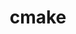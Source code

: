 ---
title: "cmake"
layout: cache
categories: [package, develop-2023-09-10]
meta: {"versions": ["3.16.9", "3.27.4"], "compilers": ["apple-clang@=14.0.0", "gcc@=11.1.0", "gcc@=11.3.0", "gcc@=12.1.0", "gcc@=7.3.1", "gcc@=7.5.0", "oneapi@=2023.2.0"], "oss": ["amzn2", "ubuntu18.04", "ubuntu20.04", "ubuntu22.04", "ventura"], "platforms": ["darwin", "linux"], "targets": ["aarch64", "neoverse_n1", "ppc64le", "x86_64", "x86_64_v3"], "stacks": ["aws-isc", "aws-isc-aarch64", "build_systems", "data-vis-sdk", "e4s", "e4s-oneapi", "e4s-power", "gpu-tests", "ml-darwin-aarch64-mps", "ml-linux-x86_64-cpu", "ml-linux-x86_64-cuda", "ml-linux-x86_64-rocm", "radiuss", "radiuss-aws", "radiuss-aws-aarch64", "root", "tutorial"], "num_specs": 15, "num_specs_by_stack": {"ml-darwin-aarch64-mps": 1, "root": 15, "aws-isc-aarch64": 2, "radiuss-aws-aarch64": 2, "aws-isc": 1, "radiuss-aws": 1, "radiuss": 1, "build_systems": 1, "e4s-power": 2, "e4s-oneapi": 2, "e4s": 3, "gpu-tests": 1, "data-vis-sdk": 1, "ml-linux-x86_64-cpu": 1, "ml-linux-x86_64-cuda": 1, "tutorial": 2, "ml-linux-x86_64-rocm": 1}}
spec_details: [{"hash": "rnajbgkbsggbx5yjc72gxudmrs5zzyyc", "compiler": "apple-clang@=14.0.0", "versions": ["3.27.4"], "os": "ventura", "platform": "darwin", "target": "aarch64", "variants": ["build_system=generic", "build_type=Release", "~doc", "+ncurses", "+ownlibs"], "stacks": ["ml-darwin-aarch64-mps", "root"], "size": "-", "tarball": "https://binaries.spack.io/releases/develop-2023-09-10/build_cache/darwin-ventura-aarch64/apple-clang-14.0.0/cmake-3.27.4/darwin-ventura-aarch64-apple-clang-14.0.0-cmake-3.27.4-rnajbgkbsggbx5yjc72gxudmrs5zzyyc.spack"}, {"hash": "khaygrfzhin5cwm4ksbw3xiyj5v46u5t", "compiler": "gcc@=7.3.1", "versions": ["3.27.4"], "os": "amzn2", "platform": "linux", "target": "aarch64", "variants": ["build_system=generic", "build_type=Release", "~doc", "+ncurses", "+ownlibs"], "stacks": ["root", "aws-isc-aarch64", "radiuss-aws-aarch64"], "size": "-", "tarball": "https://binaries.spack.io/releases/develop-2023-09-10/build_cache/linux-amzn2-aarch64/gcc-7.3.1/cmake-3.27.4/linux-amzn2-aarch64-gcc-7.3.1-cmake-3.27.4-khaygrfzhin5cwm4ksbw3xiyj5v46u5t.spack"}, {"hash": "mpyo6wo6w66npiaizqqiqbz3ohkmrsow", "compiler": "gcc@=7.3.1", "versions": ["3.27.4"], "os": "amzn2", "platform": "linux", "target": "neoverse_n1", "variants": ["build_system=generic", "build_type=Release", "~doc", "+ncurses", "+ownlibs"], "stacks": ["root", "aws-isc-aarch64", "radiuss-aws-aarch64"], "size": "-", "tarball": "https://binaries.spack.io/releases/develop-2023-09-10/build_cache/linux-amzn2-neoverse_n1/gcc-7.3.1/cmake-3.27.4/linux-amzn2-neoverse_n1-gcc-7.3.1-cmake-3.27.4-mpyo6wo6w66npiaizqqiqbz3ohkmrsow.spack"}, {"hash": "unpnjhqbmjyyx66o5mte2eo4iwoo7xhn", "compiler": "gcc@=7.3.1", "versions": ["3.27.4"], "os": "amzn2", "platform": "linux", "target": "x86_64_v3", "variants": ["build_system=generic", "build_type=Release", "~doc", "+ncurses", "+ownlibs"], "stacks": ["aws-isc", "root", "radiuss-aws"], "size": "-", "tarball": "https://binaries.spack.io/releases/develop-2023-09-10/build_cache/linux-amzn2-x86_64_v3/gcc-7.3.1/cmake-3.27.4/linux-amzn2-x86_64_v3-gcc-7.3.1-cmake-3.27.4-unpnjhqbmjyyx66o5mte2eo4iwoo7xhn.spack"}, {"hash": "p4o2kpjgntc2qpewgr6swbbs6kma527h", "compiler": "gcc@=7.5.0", "versions": ["3.27.4"], "os": "ubuntu18.04", "platform": "linux", "target": "x86_64_v3", "variants": ["build_system=generic", "build_type=Release", "~doc", "+ncurses", "+ownlibs"], "stacks": ["radiuss", "root", "build_systems"], "size": "-", "tarball": "https://binaries.spack.io/releases/develop-2023-09-10/build_cache/linux-ubuntu18.04-x86_64_v3/gcc-7.5.0/cmake-3.27.4/linux-ubuntu18.04-x86_64_v3-gcc-7.5.0-cmake-3.27.4-p4o2kpjgntc2qpewgr6swbbs6kma527h.spack"}, {"hash": "bi5ganhbetst6lqxejrsslibqv7mzpst", "compiler": "gcc@=11.1.0", "versions": ["3.27.4"], "os": "ubuntu20.04", "platform": "linux", "target": "ppc64le", "variants": ["build_system=generic", "build_type=Release", "~doc", "+ncurses", "+ownlibs"], "stacks": ["e4s-power", "root"], "size": "-", "tarball": "https://binaries.spack.io/releases/develop-2023-09-10/build_cache/linux-ubuntu20.04-ppc64le/gcc-11.1.0/cmake-3.27.4/linux-ubuntu20.04-ppc64le-gcc-11.1.0-cmake-3.27.4-bi5ganhbetst6lqxejrsslibqv7mzpst.spack"}, {"hash": "e67ujhce5sf5vx4mdzmm6djyvjtbtqvq", "compiler": "gcc@=11.1.0", "versions": ["3.27.4"], "os": "ubuntu20.04", "platform": "linux", "target": "ppc64le", "variants": ["build_system=generic", "build_type=Release", "~doc", "+ncurses", "+ownlibs"], "stacks": ["e4s-power", "root"], "size": "-", "tarball": "https://binaries.spack.io/releases/develop-2023-09-10/build_cache/linux-ubuntu20.04-ppc64le/gcc-11.1.0/cmake-3.27.4/linux-ubuntu20.04-ppc64le-gcc-11.1.0-cmake-3.27.4-e67ujhce5sf5vx4mdzmm6djyvjtbtqvq.spack"}, {"hash": "awfmkwoivu24x6oletedgwmbpzmdq7ha", "compiler": "oneapi@=2023.2.0", "versions": ["3.27.4"], "os": "ubuntu20.04", "platform": "linux", "target": "x86_64", "variants": ["build_system=generic", "build_type=Release", "~doc", "+ncurses", "+ownlibs"], "stacks": ["e4s-oneapi", "root"], "size": "-", "tarball": "https://binaries.spack.io/releases/develop-2023-09-10/build_cache/linux-ubuntu20.04-x86_64/oneapi-2023.2.0/cmake-3.27.4/linux-ubuntu20.04-x86_64-oneapi-2023.2.0-cmake-3.27.4-awfmkwoivu24x6oletedgwmbpzmdq7ha.spack"}, {"hash": "yawygsib25kdchfugv27dfw2gozc55y3", "compiler": "oneapi@=2023.2.0", "versions": ["3.16.9"], "os": "ubuntu20.04", "platform": "linux", "target": "x86_64", "variants": ["build_system=generic", "build_type=Release", "~doc", "+ncurses", "+ownlibs", "patches=1c54004,bf695e3"], "stacks": ["e4s-oneapi", "root"], "size": "-", "tarball": "https://binaries.spack.io/releases/develop-2023-09-10/build_cache/linux-ubuntu20.04-x86_64/oneapi-2023.2.0/cmake-3.16.9/linux-ubuntu20.04-x86_64-oneapi-2023.2.0-cmake-3.16.9-yawygsib25kdchfugv27dfw2gozc55y3.spack"}, {"hash": "5lym2rf4oxwghfjt4fzgpnj6uu4ullj2", "compiler": "gcc@=11.1.0", "versions": ["3.27.4"], "os": "ubuntu20.04", "platform": "linux", "target": "x86_64_v3", "variants": ["build_system=generic", "build_type=Release", "~doc", "+ncurses", "+ownlibs"], "stacks": ["e4s", "gpu-tests", "root"], "size": "-", "tarball": "https://binaries.spack.io/releases/develop-2023-09-10/build_cache/linux-ubuntu20.04-x86_64_v3/gcc-11.1.0/cmake-3.27.4/linux-ubuntu20.04-x86_64_v3-gcc-11.1.0-cmake-3.27.4-5lym2rf4oxwghfjt4fzgpnj6uu4ullj2.spack"}, {"hash": "2hlc2glkgkukoo3c2g4kmgl5ppkmdehf", "compiler": "gcc@=11.1.0", "versions": ["3.27.4"], "os": "ubuntu20.04", "platform": "linux", "target": "x86_64_v3", "variants": ["build_system=generic", "build_type=Release", "~doc", "+ncurses", "~ownlibs"], "stacks": ["data-vis-sdk", "root"], "size": "-", "tarball": "https://binaries.spack.io/releases/develop-2023-09-10/build_cache/linux-ubuntu20.04-x86_64_v3/gcc-11.1.0/cmake-3.27.4/linux-ubuntu20.04-x86_64_v3-gcc-11.1.0-cmake-3.27.4-2hlc2glkgkukoo3c2g4kmgl5ppkmdehf.spack"}, {"hash": "p3nqu4u3yugl4dedxvel2d5xzabohye2", "compiler": "gcc@=11.1.0", "versions": ["3.27.4"], "os": "ubuntu20.04", "platform": "linux", "target": "x86_64_v3", "variants": ["build_system=generic", "build_type=Release", "~doc", "+ncurses", "+ownlibs"], "stacks": ["e4s", "root"], "size": "-", "tarball": "https://binaries.spack.io/releases/develop-2023-09-10/build_cache/linux-ubuntu20.04-x86_64_v3/gcc-11.1.0/cmake-3.27.4/linux-ubuntu20.04-x86_64_v3-gcc-11.1.0-cmake-3.27.4-p3nqu4u3yugl4dedxvel2d5xzabohye2.spack"}, {"hash": "jmv3gi7v5rccreoddrakpfidzngxp64g", "compiler": "gcc@=11.1.0", "versions": ["3.16.9"], "os": "ubuntu20.04", "platform": "linux", "target": "x86_64_v3", "variants": ["build_system=generic", "build_type=Release", "~doc", "+ncurses", "+ownlibs", "patches=1c54004,bf695e3"], "stacks": ["e4s", "root"], "size": "-", "tarball": "https://binaries.spack.io/releases/develop-2023-09-10/build_cache/linux-ubuntu20.04-x86_64_v3/gcc-11.1.0/cmake-3.16.9/linux-ubuntu20.04-x86_64_v3-gcc-11.1.0-cmake-3.16.9-jmv3gi7v5rccreoddrakpfidzngxp64g.spack"}, {"hash": "63mbc2k4x5hgn7sjfuqkp5tjafvsbwjb", "compiler": "gcc@=11.3.0", "versions": ["3.27.4"], "os": "ubuntu22.04", "platform": "linux", "target": "x86_64_v3", "variants": ["build_system=generic", "build_type=Release", "~doc", "+ncurses", "+ownlibs"], "stacks": ["ml-linux-x86_64-cpu", "root", "ml-linux-x86_64-cuda", "tutorial", "ml-linux-x86_64-rocm"], "size": "-", "tarball": "https://binaries.spack.io/releases/develop-2023-09-10/build_cache/linux-ubuntu22.04-x86_64_v3/gcc-11.3.0/cmake-3.27.4/linux-ubuntu22.04-x86_64_v3-gcc-11.3.0-cmake-3.27.4-63mbc2k4x5hgn7sjfuqkp5tjafvsbwjb.spack"}, {"hash": "iy7dfbhcmzdgabnqoxw3lsbzwpm54ufl", "compiler": "gcc@=12.1.0", "versions": ["3.27.4"], "os": "ubuntu22.04", "platform": "linux", "target": "x86_64_v3", "variants": ["build_system=generic", "build_type=Release", "~doc", "+ncurses", "+ownlibs"], "stacks": ["tutorial", "root"], "size": "-", "tarball": "https://binaries.spack.io/releases/develop-2023-09-10/build_cache/linux-ubuntu22.04-x86_64_v3/gcc-12.1.0/cmake-3.27.4/linux-ubuntu22.04-x86_64_v3-gcc-12.1.0-cmake-3.27.4-iy7dfbhcmzdgabnqoxw3lsbzwpm54ufl.spack"}]
---